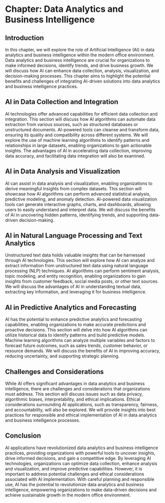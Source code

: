 Chapter: Data Analytics and Business Intelligence
=================================================

Introduction
------------

In this chapter, we will explore the role of Artificial Intelligence (AI) in data analytics and business intelligence within the modern office environment. Data analytics and business intelligence are crucial for organizations to make informed decisions, identify trends, and drive business growth. We will discuss how AI can enhance data collection, analysis, visualization, and decision-making processes. This chapter aims to highlight the potential benefits and challenges of integrating AI-driven solutions into data analytics and business intelligence practices.

AI in Data Collection and Integration
-------------------------------------

AI technologies offer advanced capabilities for efficient data collection and integration. This section will discuss how AI algorithms can automate data extraction from various sources, such as structured databases or unstructured documents. AI-powered tools can cleanse and transform data, ensuring its quality and compatibility across different systems. We will explore the use of machine learning algorithms to identify patterns and relationships in large datasets, enabling organizations to gain actionable insights. The advantages of AI in accelerating data collection, improving data accuracy, and facilitating data integration will also be examined.

AI in Data Analysis and Visualization
-------------------------------------

AI can assist in data analysis and visualization, enabling organizations to derive meaningful insights from complex datasets. This section will showcase how AI algorithms can perform advanced statistical analysis, predictive modeling, and anomaly detection. AI-powered data visualization tools can generate interactive graphs, charts, and dashboards, allowing users to easily understand and interpret data. We will discuss the benefits of AI in uncovering hidden patterns, identifying trends, and supporting data-driven decision-making.

AI in Natural Language Processing and Text Analytics
----------------------------------------------------

Unstructured text data holds valuable insights that can be harnessed through AI technologies. This section will explore how AI can analyze and extract information from unstructured text data using natural language processing (NLP) techniques. AI algorithms can perform sentiment analysis, topic modeling, and entity recognition, enabling organizations to gain insights from customer feedback, social media posts, or other text sources. We will discuss the advantages of AI in understanding textual data, extracting key information, and leveraging it for business intelligence.

AI in Predictive Analytics and Forecasting
------------------------------------------

AI has the potential to enhance predictive analytics and forecasting capabilities, enabling organizations to make accurate predictions and proactive decisions. This section will delve into how AI algorithms can utilize historical data to identify patterns and build predictive models. Machine learning algorithms can analyze multiple variables and factors to forecast future outcomes, such as sales trends, customer behavior, or resource demands. We will discuss the benefits of AI in improving accuracy, reducing uncertainty, and supporting strategic planning.

Challenges and Considerations
-----------------------------

While AI offers significant advantages in data analytics and business intelligence, there are challenges and considerations that organizations must address. This section will discuss issues such as data privacy, algorithmic biases, interpretability, and ethical implications. Ethical considerations surrounding AI applications, such as transparency, fairness, and accountability, will also be explored. We will provide insights into best practices for responsible and ethical implementation of AI in data analytics and business intelligence processes.

Conclusion
----------

AI applications have revolutionized data analytics and business intelligence practices, providing organizations with powerful tools to uncover insights, drive informed decisions, and gain a competitive edge. By leveraging AI technologies, organizations can optimize data collection, enhance analysis and visualization, and improve predictive capabilities. However, it is important to address potential challenges and ethical considerations associated with AI implementation. With careful planning and responsible use, AI has the potential to revolutionize data analytics and business intelligence, empowering organizations to make data-driven decisions and achieve sustainable growth in the modern office environment.
